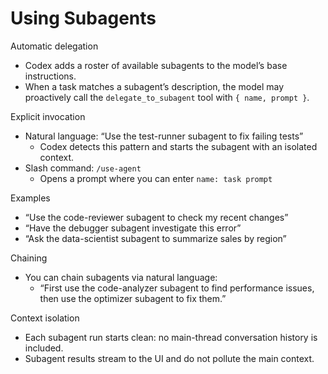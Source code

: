# Using Subagents

Automatic delegation
- Codex adds a roster of available subagents to the model’s base instructions.
- When a task matches a subagent’s description, the model may proactively
  call the `delegate_to_subagent` tool with `{ name, prompt }`.

Explicit invocation
- Natural language: “Use the test-runner subagent to fix failing tests”
  - Codex detects this pattern and starts the subagent with an isolated context.
- Slash command: `/use-agent`
  - Opens a prompt where you can enter `name: task prompt`

Examples
- “Use the code-reviewer subagent to check my recent changes”
- “Have the debugger subagent investigate this error”
- “Ask the data-scientist subagent to summarize sales by region”

Chaining
- You can chain subagents via natural language:
  - “First use the code-analyzer subagent to find performance issues,
     then use the optimizer subagent to fix them.”

Context isolation
- Each subagent run starts clean: no main-thread conversation history is included.
- Subagent results stream to the UI and do not pollute the main context.

